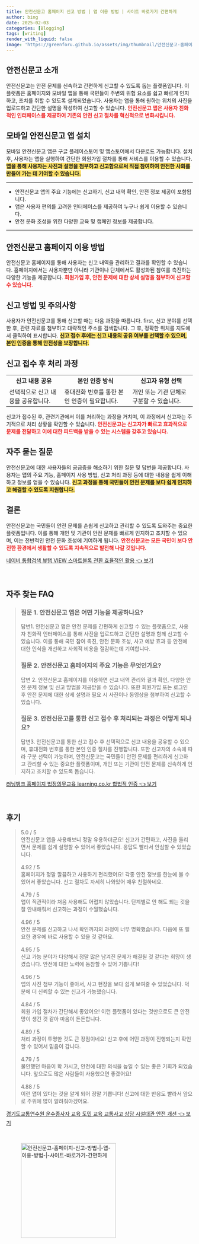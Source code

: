 ```yaml
---
title: 안전신문고 홈페이지 신고 방법 | 앱 이용 방법 | 사이트 바로가기 간편하게
author: bing
date: 2025-02-03
categories: [Blogging]
tags: [writing]
render_with_liquid: false
image: 'https://greenforu.github.io/assets/img/thumbnail/안전신문고-홈페이지-신고-방법-|-앱-이용-방법-|-사이트-바로가기-간편하게.webp'
---
```



<h2 id='안전신문고_소개'>안전신문고 소개</h2>

<p>안전신문고는 안전 문제를 신속하고 간편하게 신고할 수 있도록 돕는 플랫폼입니다. 이 플랫폼은 홈페이지와 모바일 앱을 통해 국민들이 주변의 위험 요소를 쉽고 빠르게 인지하고, 조치를 취할 수 있도록 설계되었습니다. 사용자는 앱을 통해 원하는 위치의 사진을 업로드하고 간단한 설명을 작성하여 신고할 수 있습니다. <b><span style="color: #ee2323;">안전신문고 앱은 사용자 친화적인 인터페이스를 제공하여 기존의 안전 신고 절차를 혁신적으로 변화시킵니다.</span></b></p>

<h2 id='모바일_안전신문고_앱_설치'>모바일 안전신문고 앱 설치</h2>

<p>모바일 안전신문고 앱은 구글 플레이스토어 및 앱스토어에서 다운로드 가능합니다. 설치 후, 사용자는 앱을 실행하여 간단한 회원가입 절차를 통해 서비스를 이용할 수 있습니다. <b><span style="background-color: #ffe066;">앱을 통해 사용자는 사진과 설명을 첨부하고 신고함으로써 직접 참여하여 안전한 사회를 만들어 가는 데 기여할 수 있습니다.</span></b></p>

<hr />

<ul>
    <li>안전신문고 앱의 주요 기능에는 신고하기, 신고 내역 확인, 안전 정보 제공이 포함됩니다.</li>
    <li>앱은 사용자 편의를 고려한 인터페이스를 제공하여 누구나 쉽게 이용할 수 있습니다.</li>
    <li>안전 문화 조성을 위한 다양한 교육 및 캠페인 정보를 제공합니다.</li>
</ul>

<hr />

<h2 id='안전신문고_홈페이지_이용_방법'>안전신문고 홈페이지 이용 방법</h2>

<p>안전신문고 홈페이지를 통해 사용자는 신고 내역을 관리하고 결과를 확인할 수 있습니다. 홈페이지에서는 사용자뿐만 아니라 기관이나 단체에서도 활성화된 참여를 촉진하는 다양한 기능을 제공합니다. <b><span style="color: #ee2323;">회원가입 후, 안전 문제에 대한 상세 설명을 첨부하여 신고할 수 있습니다.</span></b></p>

<h2 id='신고_방법_및_주의사항'>신고 방법 및 주의사항</h2>

<p>사용자가 안전신문고를 통해 신고할 때는 다음 과정을 따릅니다. first, 신고 분야를 선택한 후, 관련 자료를 첨부하고 대략적인 주소를 검색합니다. 그 후, 정확한 위치를 지도에서 클릭하여 표시합니다. <b><span style="background-color: #ffe066;">신고 접수 후에는 신고 내용의 공유 여부를 선택할 수 있으며, 본인 인증을 통해 안전성을 보장합니다.</span></b></p>

<h2 id='신고_접수_후_처리_과정'>신고 접수 후 처리 과정</h2>

<table>
    <tr>
        <td style="text-align: center; height: 17px;"><b>신고 내용 공유</b></td>
        <td style="text-align: center; height: 17px;"><b>본인 인증 방식</b></td>
        <td style="text-align: center; height: 17px;"><b>신고자 유형 선택</b></td>
    </tr>
    <tr>
        <td>선택적으로 신고 내용을 공유합니다.</td>
        <td>휴대전화 번호를 통한 본인 인증이 필요합니다.</td>
        <td>개인 또는 기관 단체로 구분할 수 있습니다.</td>
    </tr>
</table>

<p>신고가 접수된 후, 관련기관에서 이를 처리하는 과정을 거치며, 이 과정에서 신고자는 주기적으로 처리 상황을 확인할 수 있습니다. <b><span style="color: #ee2323;">안전신문고는 신고자가 빠르고 효과적으로 문제를 전달하고 이에 대한 피드백을 받을 수 있는 시스템을 갖추고 있습니다.</span></b></p>

<h2 id='자주_묻는_질문'>자주 묻는 질문</h2>

<p>안전신문고에 대한 사용자들의 궁금증을 해소하기 위한 질문 및 답변을 제공합니다. 사용자는 앱의 주요 기능, 홈페이지 사용 방법, 신고 처리 과정 등에 대한 내용을 쉽게 이해하고 정보를 얻을 수 있습니다. <b><span style="background-color: #ffe066;">신고 과정을 통해 국민들이 안전 문제를 보다 쉽게 인지하고 해결할 수 있도록 지원합니다.</span></b></p>

<h2 id='결론'>결론</h2>

<p>안전신문고는 국민들이 안전 문제를 손쉽게 신고하고 관리할 수 있도록 도와주는 중요한 플랫폼입니다. 이를 통해 개인 및 기관이 안전 문제를 빠르게 인지하고 조치할 수 있으며, 이는 전반적인 안전 문화 조성에 기여하게 됩니다. <b><span style="color: #ee2323;">안전신문고는 모든 국민이 보다 안전한 환경에서 생활할 수 있도록 지속적으로 발전해 나갈 것입니다.</span></b></p>


<p><a class="click-button" title="네이버 통합검색 뷰탭 VIEW 스마트블록 전환 효율적인 활용" href="https://greenforu.github.io/posts/%EB%84%A4%EC%9D%B4%EB%B2%84-%ED%86%B5%ED%95%A9%EA%B2%80%EC%83%89-%EB%B7%B0%ED%83%AD-VIEW-%EC%8A%A4%EB%A7%88%ED%8A%B8%EB%B8%94%EB%A1%9D-%EC%A0%84%ED%99%98-%ED%9A%A8%EC%9C%A8%EC%A0%81%EC%9D%B8-%ED%99%9C%EC%9A%A9/" rel="dofollow">네이버 통합검색 뷰탭 VIEW 스마트블록 전환 효율적인 활용 👈 보기</a></p><br>
<h2 id='자주_찾는_FAQ'>자주 찾는 FAQ</h2>
<div itemscope="" itemtype="https://schema.org/FAQPage"> 
<blockquote> 
<div itemscope="" itemprop="mainEntity" itemtype="https://schema.org/Question"> 
<h3 itemprop="name">질문 1. 안전신문고 앱은 어떤 기능을 제공하나요?</h3> 
<div itemscope="" itemprop="acceptedAnswer" itemtype="https://schema.org/Answer"> 
<span itemprop="text"> 
<p>답변1. 안전신문고 앱은 안전 문제를 간편하게 신고할 수 있는 플랫폼으로, 사용자 친화적 인터페이스를 통해 사진을 업로드하고 간단한 설명과 함께 신고할 수 있습니다. 이를 통해 국민 참여 촉진, 안전 문화 조성, 사고 예방 효과 등 안전에 대한 인식을 개선하고 사회적 비용을 절감하는데 기여합니다.</p> 
</span> 
</div> 
</div> 

<div itemscope="" itemprop="mainEntity" itemtype="https://schema.org/Question"> 
<h3 itemprop="name">질문 2. 안전신문고 홈페이지의 주요 기능은 무엇인가요?</h3> 
<div itemscope="" itemprop="acceptedAnswer" itemtype="https://schema.org/Answer"> 
<span itemprop="text"> 
<p>답변 2. 안전신문고 홈페이지를 이용하면 신고 내역 관리와 결과 확인, 다양한 안전 문제 정보 및 신고 방법을 제공받을 수 있습니다. 또한 회원가입 또는 로그인 후 안전 문제에 대한 상세 설명과 필요 시 사진이나 동영상을 첨부하여 신고할 수 있습니다.</p> 
</span> 
</div> 
</div> 

<div itemscope="" itemprop="mainEntity" itemtype="https://schema.org/Question"> 
<h3 itemprop="name">질문 3. 안전신문고를 통한 신고 접수 후 처리되는 과정은 어떻게 되나요?</h3> 
<div itemscope="" itemprop="acceptedAnswer" itemtype="https://schema.org/Answer"> 
<span itemprop="text"> 
<p>답변3. 안전신문고를 통한 신고 접수 후 선택적으로 신고 내용을 공유할 수 있으며, 휴대전화 번호를 통한 본인 인증 절차를 진행합니다. 또한 신고자의 소속에 따라 구분 선택이 가능하며, 안전신문고는 국민들이 안전 문제를 편리하게 신고하고 관리할 수 있는 중요한 플랫폼이며, 개인 또는 기관이 안전 문제를 신속하게 인지하고 조치할 수 있도록 돕습니다.</p> 
</span> 
</div> 
</div> 
</blockquote> 
</div>
<p><a class="click-button" title="러닝뱅크 홈페이지 법정의무교육 learning.co.kr 합법적 인증" href="https://greenforu.github.io/posts/%EB%9F%AC%EB%8B%9D%EB%B1%85%ED%81%AC-%ED%99%88%ED%8E%98%EC%9D%B4%EC%A7%80-%EB%B2%95%EC%A0%95%EC%9D%98%EB%AC%B4%EA%B5%90%EC%9C%A1-learning.co.kr-%ED%95%A9%EB%B2%95%EC%A0%81-%EC%9D%B8%EC%A6%9D/" rel="dofollow">러닝뱅크 홈페이지 법정의무교육 learning.co.kr 합법적 인증 👈 보기</a></p><br>
<h2 id='후기'>후기</h2>
<div itemscope itemtype="https://schema.org/Product">
  <blockquote>
  <div itemprop="review" itemscope itemtype="https://schema.org/Review">
      <div itemprop="reviewRating" itemscope itemtype="https://schema.org/Rating"> <span itemprop="ratingValue">5.0</span> / <span itemprop="bestRating">5</span> </div>
      <span itemprop="reviewBody">안전신문고 앱을 사용해보니 정말 유용하더군요! 신고가 간편하고, 사진을 올리면서 문제를 쉽게 설명할 수 있어서 좋았습니다. 응답도 빨라서 안심할 수 있었습니다.</span>
  </div>
  <br>
  <div itemprop="review" itemscope itemtype="https://schema.org/Review">
      <div itemprop="reviewRating" itemscope itemtype="https://schema.org/Rating"> <span itemprop="ratingValue">4.92</span> / <span itemprop="bestRating">5</span> </div>
      <span itemprop="reviewBody">홈페이지가 정말 깔끔하고 사용하기 편리했어요! 각종 안전 정보를 한눈에 볼 수 있어서 좋았습니다. 신고 절차도 자세히 나와있어 매우 친절하네요.</span>
  </div>
  <br>
  <div itemprop="review" itemscope itemtype="https://schema.org/Review">
      <div itemprop="reviewRating" itemscope itemtype="https://schema.org/Rating"> <span itemprop="ratingValue">4.79</span> / <span itemprop="bestRating">5</span> </div>
      <span itemprop="reviewBody">앱이 직관적이라 처음 사용해도 어렵지 않았습니다. 단계별로 안 해도 되는 것을 잘 안내해줘서 신고하는 과정이 수월했습니다.</span>
  </div>
  <br>
  <div itemprop="review" itemscope itemtype="https://schema.org/Review">
      <div itemprop="reviewRating" itemscope itemtype="https://schema.org/Rating"> <span itemprop="ratingValue">4.96</span> / <span itemprop="bestRating">5</span> </div>
      <span itemprop="reviewBody">안전 문제를 신고하고 나서 확인까지의 과정이 너무 명확했습니다. 다음에 또 필요한 경우에 바로 사용할 수 있을 것 같아요.</span>
  </div>
  <br>
  <div itemprop="review" itemscope itemtype="https://schema.org/Review">
      <div itemprop="reviewRating" itemscope itemtype="https://schema.org/Rating"> <span itemprop="ratingValue">4.95</span> / <span itemprop="bestRating">5</span> </div>
      <span itemprop="reviewBody">신고 가능 분야가 다양해서 정말 많은 남겨진 문제가 해결될 것 같다는 희망이 생겼습니다. 안전에 대한 노력에 동참할 수 있어 기쁩니다!</span>
  </div>
  <br>
  <div itemprop="review" itemscope itemtype="https://schema.org/Review">
      <div itemprop="reviewRating" itemscope itemtype="https://schema.org/Rating"> <span itemprop="ratingValue">4.96</span> / <span itemprop="bestRating">5</span> </div>
      <span itemprop="reviewBody">앱의 사진 첨부 기능이 좋아서, 사고 현장을 보다 쉽게 보여줄 수 있었습니다. 덕분에 더 신뢰할 수 있는 신고가 가능했습니다.</span>
  </div>
  <br>
  <div itemprop="review" itemscope itemtype="https://schema.org/Review">
      <div itemprop="reviewRating" itemscope itemtype="https://schema.org/Rating"> <span itemprop="ratingValue">4.84</span> / <span itemprop="bestRating">5</span> </div>
      <span itemprop="reviewBody">회원 가입 절차가 간단해서 좋았어요! 이런 플랫폼이 있다는 것만으로도 큰 안전망이 생긴 것 같아 마음이 든든합니다.</span>
  </div>
  <br>
  <div itemprop="review" itemscope itemtype="https://schema.org/Review">
      <div itemprop="reviewRating" itemscope itemtype="https://schema.org/Rating"> <span itemprop="ratingValue">4.89</span> / <span itemprop="bestRating">5</span> </div>
      <span itemprop="reviewBody">처리 과정이 투명한 것도 큰 장점이네요! 신고 후에 어떤 과정이 진행되는지 확인할 수 있어서 믿음이 갑니다.</span>
  </div>
  <br>
  <div itemprop="review" itemscope itemtype="https://schema.org/Review">
      <div itemprop="reviewRating" itemscope itemtype="https://schema.org/Rating"> <span itemprop="ratingValue">4.79</span> / <span itemprop="bestRating">5</span> </div>
      <span itemprop="reviewBody">불안했던 마음이 확 가시고, 안전에 대한 의식을 높일 수 있는 좋은 기회가 되었습니다. 앞으로도 많은 사람들이 사용했으면 좋겠어요!</span>
  </div>
  <br>
  <div itemprop="review" itemscope itemtype="https://schema.org/Review">
      <div itemprop="reviewRating" itemscope itemtype="https://schema.org/Rating"> <span itemprop="ratingValue">4.88</span> / <span itemprop="bestRating">5</span> </div>
      <span itemprop="reviewBody">이런 앱이 있다는 것을 알게 되어 정말 기쁩니다! 신고에 대한 반응도 빨라서 앞으로 주위에 많이 알려줘야겠어요.</span>
  </div>
  </blockquote>
</div>
<p><a class="click-button" title="경기도교통연수원 운수종사자 교육 도민 교육 교통사고 상담 시설대관 안전 개선" href="https://greenforu.github.io/posts/%EA%B2%BD%EA%B8%B0%EB%8F%84%EA%B5%90%ED%86%B5%EC%97%B0%EC%88%98%EC%9B%90-%EC%9A%B4%EC%88%98%EC%A2%85%EC%82%AC%EC%9E%90-%EA%B5%90%EC%9C%A1-%EB%8F%84%EB%AF%BC-%EA%B5%90%EC%9C%A1-%EA%B5%90%ED%86%B5%EC%82%AC%EA%B3%A0-%EC%83%81%EB%8B%B4-%EC%8B%9C%EC%84%A4%EB%8C%80%EA%B4%80-%EC%95%88%EC%A0%84-%EA%B0%9C%EC%84%A0/" rel="dofollow">경기도교통연수원 운수종사자 교육 도민 교육 교통사고 상담 시설대관 안전 개선 👈 보기</a></p><br>
<figure class="image"><img src="https://greenforu.github.io/assets/img/thumbnail/안전신문고-홈페이지-신고-방법-|-앱-이용-방법-|-사이트-바로가기-간편하게.webp" alt="안전신문고-홈페이지-신고-방법-|-앱-이용-방법-|-사이트-바로가기-간편하게" width="256" height="256"></figure>